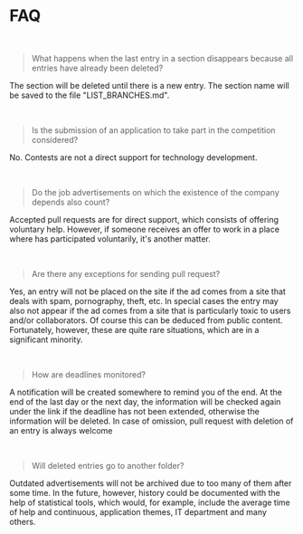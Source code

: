 # FAQ

<br/>

> What happens when the last entry in a section disappears because all entries have already been deleted?

The section will be deleted until there is a new entry. The section name will be saved to the file "LIST_BRANCHES.md".  

<br/>

> Is the submission of an application to take part in the competition considered?

No. Contests are not a direct support for technology development.  

<br/>

> Do the job advertisements on which the existence of the company depends also count?

Accepted pull requests are for direct support, which consists of offering voluntary help. However, if someone receives an offer to work in a place where has participated voluntarily, it's another matter.  

<br/>

> Are there any exceptions for sending pull request?

Yes, an entry will not be placed on the site if the ad comes from a site that deals with spam, pornography, theft, etc. In special cases the entry may also not appear if the ad comes from a site that is particularly toxic to users and/or collaborators. Of course this can be deduced from public content. Fortunately, however, these are quite rare situations, which are in a significant minority.  

<br/>

> How are deadlines monitored?

A notification will be created somewhere to remind you of the end. At the end of the last day or the next day, the information will be checked again under the link if the deadline has not been extended, otherwise the information will be deleted. In case of omission, pull request with deletion of an entry is always welcome

<br/>

> Will deleted entries go to another folder?

Outdated advertisements will not be archived due to too many of them after some time. In the future, however, history could be documented with the help of statistical tools, which would, for example, include the average time of help and continuous, application themes, IT department and many others.

